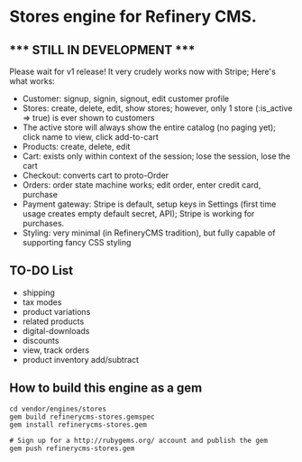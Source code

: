 # Stores engine for Refinery CMS.

## *** STILL IN DEVELOPMENT ***
Please wait for v1 release! It very crudely works now with Stripe; Here's what works:

* Customer: signup, signin, signout, edit customer profile
* Stores: create, delete, edit, show stores; however, only 1 store (:is_active => true) is ever shown to customers
* The active store will always show the entire catalog (no paging yet); click name to view, click add-to-cart
* Products: create, delete, edit
* Cart: exists only within context of the session; lose the session, lose the cart
* Checkout: converts cart to proto-Order
* Orders: order state machine works; edit order, enter credit card, purchase
* Payment gateway: Stripe is default, setup keys in Settings (first time usage creates empty default secret, API); Stripe is working for purchases.
* Styling: very minimal (in RefineryCMS tradition), but fully capable of supporting fancy CSS styling

## TO-DO List ##

* shipping
* tax modes
* product variations
* related products
* digital-downloads
* discounts
* view, track orders
* product inventory add/subtract

## How to build this engine as a gem

    cd vendor/engines/stores
    gem build refinerycms-stores.gemspec
    gem install refinerycms-stores.gem

    # Sign up for a http://rubygems.org/ account and publish the gem
    gem push refinerycms-stores.gem
